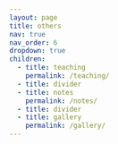 ```yaml
---
layout: page
title: others
nav: true
nav_order: 6
dropdown: true
children:
  - title: teaching
    permalink: /teaching/
  - title: divider
  - title: notes
    permalink: /notes/
  - title: divider
  - title: gallery
    permalink: /gallery/
---
```

